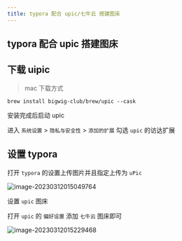 ```yaml
---
title: typora 配合 upic/七牛云 搭建图床
---
```


## typora 配合 upic 搭建图床

## 下载 uipic

> mac 下载方式

```shell
brew install bigwig-club/brew/upic --cask
```

安装完成后启动 upic

进入 `系统设置` > `隐私与安全性` > `添加的扩展` 勾选 `upic` 的访达扩展

## 设置 typora

打开 `typora` 的设置上传图片并且指定上传为 `uPic`

![image-20230312015049764](http://114.55.225.186:30002/oss/file/WPJTOOANlAvXos4EJeb0m/2023-07-11/image-20230312015049764.png)

设置 `upic` 图床

打开 `upic` 的 `偏好设置` 添加 `七牛云` 图床即可

![image-20230312015229468](http://114.55.225.186:30002/oss/file/WPJTOOANlAvXos4EJeb0m/2023-07-11/image-20230312015229468.png)
